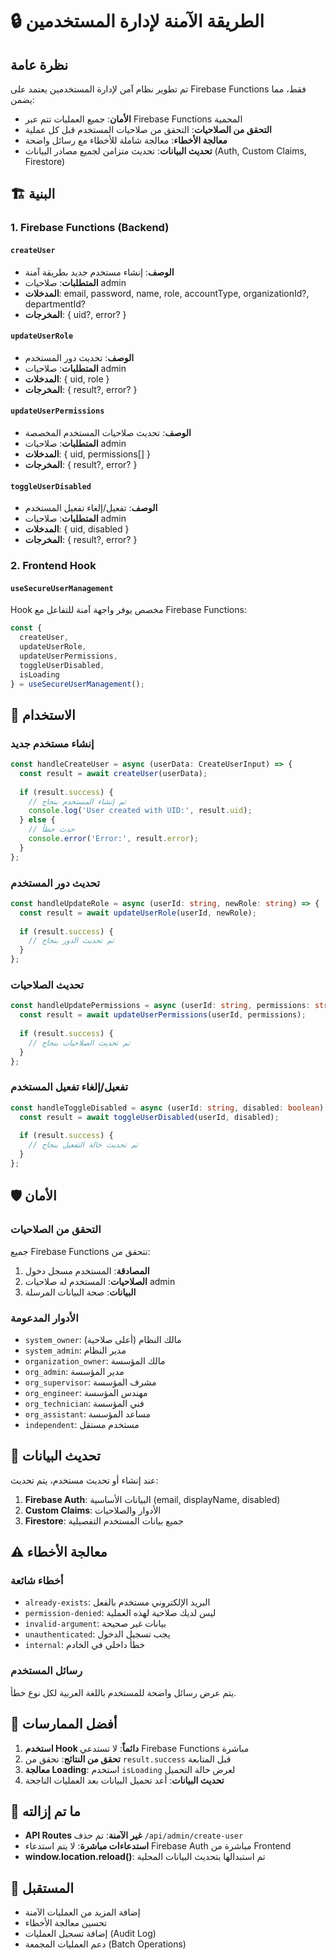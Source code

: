 # 🔒 الطريقة الآمنة لإدارة المستخدمين

## نظرة عامة

تم تطوير نظام آمن لإدارة المستخدمين يعتمد على Firebase Functions فقط، مما يضمن:

- **الأمان**: جميع العمليات تتم عبر Firebase Functions المحمية
- **التحقق من الصلاحيات**: التحقق من صلاحيات المستخدم قبل كل عملية
- **معالجة الأخطاء**: معالجة شاملة للأخطاء مع رسائل واضحة
- **تحديث البيانات**: تحديث متزامن لجميع مصادر البيانات (Auth, Custom Claims, Firestore)

## 🏗️ البنية

### 1. Firebase Functions (Backend)

#### `createUser`
- **الوصف**: إنشاء مستخدم جديد بطريقة آمنة
- **المتطلبات**: صلاحيات admin
- **المدخلات**: email, password, name, role, accountType, organizationId?, departmentId?
- **المخرجات**: { uid?, error? }

#### `updateUserRole`
- **الوصف**: تحديث دور المستخدم
- **المتطلبات**: صلاحيات admin
- **المدخلات**: { uid, role }
- **المخرجات**: { result?, error? }

#### `updateUserPermissions`
- **الوصف**: تحديث صلاحيات المستخدم المخصصة
- **المتطلبات**: صلاحيات admin
- **المدخلات**: { uid, permissions[] }
- **المخرجات**: { result?, error? }

#### `toggleUserDisabled`
- **الوصف**: تفعيل/إلغاء تفعيل المستخدم
- **المتطلبات**: صلاحيات admin
- **المدخلات**: { uid, disabled }
- **المخرجات**: { result?, error? }

### 2. Frontend Hook

#### `useSecureUserManagement`
Hook مخصص يوفر واجهة آمنة للتفاعل مع Firebase Functions:

```typescript
const {
  createUser,
  updateUserRole,
  updateUserPermissions,
  toggleUserDisabled,
  isLoading
} = useSecureUserManagement();
```

## 🔧 الاستخدام

### إنشاء مستخدم جديد

```typescript
const handleCreateUser = async (userData: CreateUserInput) => {
  const result = await createUser(userData);
  
  if (result.success) {
    // تم إنشاء المستخدم بنجاح
    console.log('User created with UID:', result.uid);
  } else {
    // حدث خطأ
    console.error('Error:', result.error);
  }
};
```

### تحديث دور المستخدم

```typescript
const handleUpdateRole = async (userId: string, newRole: string) => {
  const result = await updateUserRole(userId, newRole);
  
  if (result.success) {
    // تم تحديث الدور بنجاح
  }
};
```

### تحديث الصلاحيات

```typescript
const handleUpdatePermissions = async (userId: string, permissions: string[]) => {
  const result = await updateUserPermissions(userId, permissions);
  
  if (result.success) {
    // تم تحديث الصلاحيات بنجاح
  }
};
```

### تفعيل/إلغاء تفعيل المستخدم

```typescript
const handleToggleDisabled = async (userId: string, disabled: boolean) => {
  const result = await toggleUserDisabled(userId, disabled);
  
  if (result.success) {
    // تم تحديث حالة التفعيل بنجاح
  }
};
```

## 🛡️ الأمان

### التحقق من الصلاحيات

جميع Firebase Functions تتحقق من:
1. **المصادقة**: المستخدم مسجل دخول
2. **الصلاحيات**: المستخدم له صلاحيات admin
3. **البيانات**: صحة البيانات المرسلة

### الأدوار المدعومة

- `system_owner`: مالك النظام (أعلى صلاحية)
- `system_admin`: مدير النظام
- `organization_owner`: مالك المؤسسة
- `org_admin`: مدير المؤسسة
- `org_supervisor`: مشرف المؤسسة
- `org_engineer`: مهندس المؤسسة
- `org_technician`: فني المؤسسة
- `org_assistant`: مساعد المؤسسة
- `independent`: مستخدم مستقل

## 🔄 تحديث البيانات

عند إنشاء أو تحديث مستخدم، يتم تحديث:

1. **Firebase Auth**: البيانات الأساسية (email, displayName, disabled)
2. **Custom Claims**: الأدوار والصلاحيات
3. **Firestore**: جميع بيانات المستخدم التفصيلية

## ⚠️ معالجة الأخطاء

### أخطاء شائعة

- `already-exists`: البريد الإلكتروني مستخدم بالفعل
- `permission-denied`: ليس لديك صلاحية لهذه العملية
- `invalid-argument`: بيانات غير صحيحة
- `unauthenticated`: يجب تسجيل الدخول
- `internal`: خطأ داخلي في الخادم

### رسائل المستخدم

يتم عرض رسائل واضحة للمستخدم باللغة العربية لكل نوع خطأ.

## 📝 أفضل الممارسات

1. **استخدم Hook دائماً**: لا تستدعي Firebase Functions مباشرة
2. **تحقق من النتائج**: تحقق من `result.success` قبل المتابعة
3. **معالجة Loading**: استخدم `isLoading` لعرض حالة التحميل
4. **تحديث البيانات**: أعد تحميل البيانات بعد العمليات الناجحة

## 🚫 ما تم إزالته

- **API Routes غير الآمنة**: تم حذف `/api/admin/create-user`
- **استدعاءات مباشرة**: لا يتم استدعاء Firebase Auth مباشرة من Frontend
- **window.location.reload()**: تم استبدالها بتحديث البيانات المحلية

## 🔮 المستقبل

- إضافة المزيد من العمليات الآمنة
- تحسين معالجة الأخطاء
- إضافة تسجيل العمليات (Audit Log)
- دعم العمليات المجمعة (Batch Operations)
